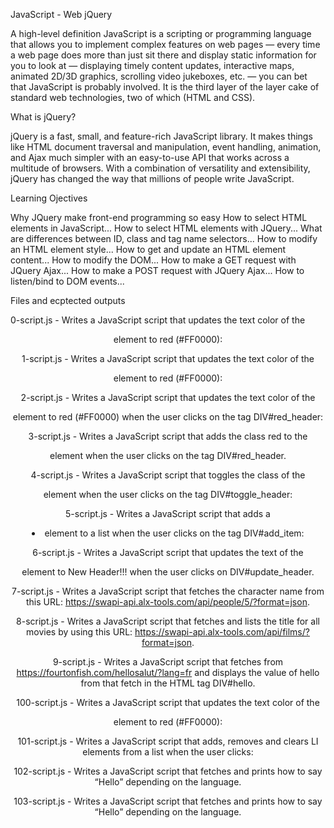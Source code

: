 JavaScript - Web jQuery

A high-level definition
JavaScript is a scripting or programming language that allows you to implement complex features on web pages — every time a web page does more than just sit there and display static information for you to look at — displaying timely content updates, interactive maps, animated 2D/3D graphics, scrolling video jukeboxes, etc. — you can bet that JavaScript is probably involved. It is the third layer of the layer cake of standard web technologies, two of which (HTML and CSS).

What is jQuery?

jQuery is a fast, small, and feature-rich JavaScript library. It makes things like HTML document traversal and manipulation, event handling, animation, and Ajax much simpler with an easy-to-use API that works across a multitude of browsers. With a combination of versatility and extensibility, jQuery has changed the way that millions of people write JavaScript.

Learning Ojectives

Why JQuery make front-end programming so easy
How to select HTML elements in JavaScript...
How to select HTML elements with JQuery...
What are differences between ID, class and tag name selectors...
How to modify an HTML element style...
How to get and update an HTML element content...
How to modify the DOM...
How to make a GET request with JQuery Ajax...
How to make a POST request with JQuery Ajax...
How to listen/bind to DOM events...

Files and ecptected outputs

0-script.js - Writes a JavaScript script that updates the text color of the <header> element to red (#FF0000):

1-script.js - Writes a JavaScript script that updates the text color of the <header> element to red (#FF0000): 

2-script.js - Writes a JavaScript script that updates the text color of the <header> element to red (#FF0000) when the user clicks on the tag DIV#red_header:

3-script.js - Writes a JavaScript script that adds the class red to the <header> element when the user clicks on the tag DIV#red_header.

4-script.js - Writes a JavaScript script that toggles the class of the <header> element when the user clicks on the tag DIV#toggle_header:

5-script.js - Writes a JavaScript script that adds a <li> element to a list when the user clicks on the tag DIV#add_item:

6-script.js - Writes a JavaScript script that updates the text of the <header> element to New Header!!! when the user clicks on DIV#update_header.

7-script.js - Writes a JavaScript script that fetches the character name from this URL: https://swapi-api.alx-tools.com/api/people/5/?format=json.

8-script.js - Writes a JavaScript script that fetches and lists the title for all movies by using this URL: https://swapi-api.alx-tools.com/api/films/?format=json.

9-script.js - Writes a JavaScript script that fetches from https://fourtonfish.com/hellosalut/?lang=fr and displays the value of hello from that fetch in the HTML tag DIV#hello.

100-script.js - Writes a JavaScript script that updates the text color of the <header> element to red (#FF0000):

101-script.js - Writes a JavaScript script that adds, removes and clears LI elements from a list when the user clicks:

102-script.js - Writes a JavaScript script that fetches and prints how to say “Hello” depending on the language.

103-script.js - Writes a JavaScript script that fetches and prints how to say “Hello” depending on the language.
